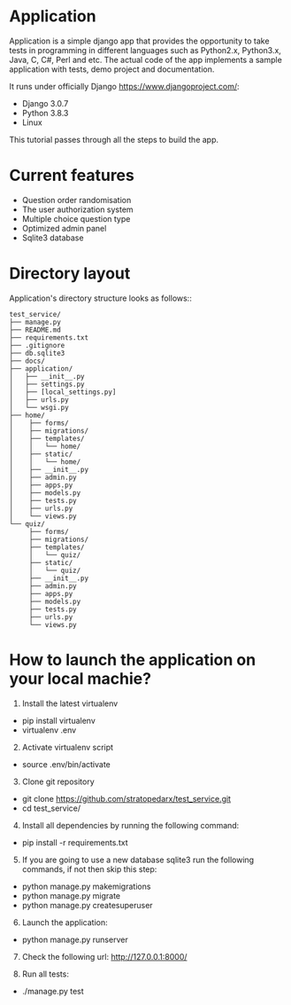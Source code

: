 Application
=================

Application is a simple django app that provides the opportunity to take tests in programming in different languages such as Python2.x, Python3.x, Java, C, C#, Perl and etc. The actual code of the app implements a sample application with tests, demo project and documentation.

It runs under officially Django https://www.djangoproject.com/:

* Django 3.0.7
* Python 3.8.3
* Linux

This tutorial passes through all the steps to build the app.


Current features
===============
* Question order randomisation
* The user authorization system
* Multiple choice question type
* Optimized admin panel
* Sqlite3 database


Directory layout
================

Application's directory structure looks as follows::

    test_service/
    ├── manage.py
    ├── README.md
    ├── requirements.txt
    ├── .gitignore
    ├── db.sqlite3
    ├── docs/
    ├── application/
    │	├── __init__.py
    │	├── settings.py
    │	├── [local_settings.py]
    │   ├── urls.py
    │	└── wsgi.py
    ├── home/
    │    ├── forms/
    │    ├── migrations/
    │    ├── templates/
    │    │   └── home/
    │    ├── static/
    │    │   └── home/
    │	 ├── __init__.py
    │	 ├── admin.py
    │	 ├── apps.py
    │	 ├── models.py
    │	 ├── tests.py
    │    ├── urls.py
    │	 └── views.py
    └── quiz/
         ├── forms/
         ├── migrations/
         ├── templates/
         │   └── quiz/
         ├── static/
         │   └── quiz/
    	 ├── __init__.py
    	 ├── admin.py
    	 ├── apps.py
    	 ├── models.py
    	 ├── tests.py
         ├── urls.py
    	 └── views.py


How to launch the application on your local machie?
================
1. Install the latest virtualenv
* pip install virtualenv
* virtualenv .env

2. Activate virtualenv script
* source .env/bin/activate

3. Clone git repository
* git clone https://github.com/stratopedarx/test_service.git
* cd test_service/

4. Install all dependencies by running the following command:
* pip install -r requirements.txt

5. If you are going to use a new database sqlite3 run the following commands, if not then skip this step:
* python manage.py makemigrations
* python manage.py migrate
* python manage.py createsuperuser

6. Launch the application:
* python manage.py runserver

7. Check the following url: http://127.0.0.1:8000/

8. Run all tests:
* ./manage.py test
